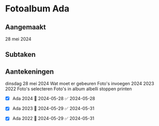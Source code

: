 # Fotoalbum Ada
## Aangemaakt 
28 mei 2024
## Subtaken

## Aantekeningen 
dinsdag 28 mei 2024
Wat moet er gebeuren
Foto's invoegen
2024
2023
2022
Foto's selecteren
Foto's in album albelli stoppen
printen

- [x] Ada 2024 📅 2024-05-28 ✅ 2024-05-28
- [x] Ada 2023 📅 2024-05-29 ✅ 2024-05-31
- [x] Ada 2022 📅 2024-05-29 ✅ 2024-05-31


